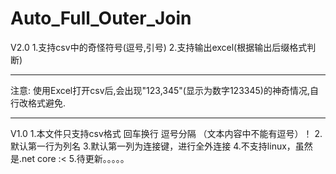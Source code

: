 # Auto_Full_Outer_Join
V2.0
1.支持csv中的奇怪符号(逗号,引号)
2.支持输出excel(根据输出后缀格式判断)
*****************************************
注意:
使用Excel打开csv后,会出现"123,345"(显示为数字123345)的神奇情况,自行改格式避免.
*****************************************
V1.0
1.本文件只支持csv格式 回车换行 逗号分隔 （文本内容中不能有逗号）！
2.默认第一行为列名
3.默认第一列为连接键，进行全外连接
4.不支持linux，虽然是.net core   :< 
5.待更新。。。。。